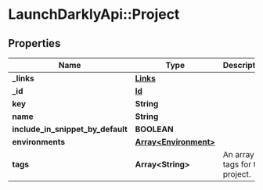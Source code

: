 # LaunchDarklyApi::Project

## Properties
Name | Type | Description | Notes
------------ | ------------- | ------------- | -------------
**_links** | [**Links**](Links.md) |  | [optional] 
**_id** | [**Id**](Id.md) |  | [optional] 
**key** | **String** |  | [optional] 
**name** | **String** |  | [optional] 
**include_in_snippet_by_default** | **BOOLEAN** |  | [optional] 
**environments** | [**Array&lt;Environment&gt;**](Environment.md) |  | [optional] 
**tags** | **Array&lt;String&gt;** | An array of tags for this project. | [optional] 


